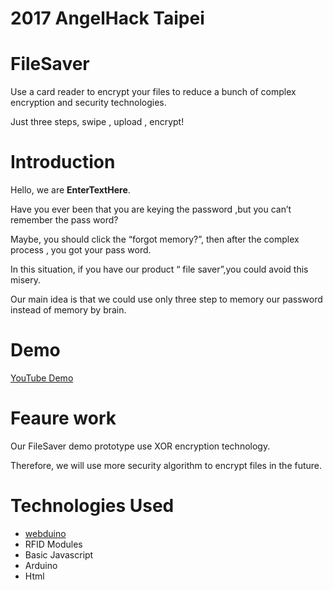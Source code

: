 # 2017 AngelHack Taipei

# FileSaver
Use a card reader to encrypt your files to reduce a bunch of complex encryption and security technologies.

Just three steps, swipe , upload , encrypt!

# Introduction
Hello, we are **EnterTextHere**. 

Have you ever been that you are keying the password ,but you can’t remember the pass word?

Maybe, you should click the “forgot memory?”, then after the complex process , you got your pass word.  

In this situation, if you have our product “ file saver”,you could avoid this misery.

Our main idea is that we could use only three step to memory our password instead of memory by brain.

# Demo

[YouTube Demo](https://www.youtube.com/watch?v=Yxo3898we7Q&feature=youtu.be)

# Feaure work
Our FileSaver demo prototype use XOR encryption technology.

Therefore, we will use more security algorithm to encrypt files in the future.

# Technologies Used
- [webduino](https://webduino.io/)
- RFID Modules 
- Basic Javascript 
- Arduino 
- Html 

